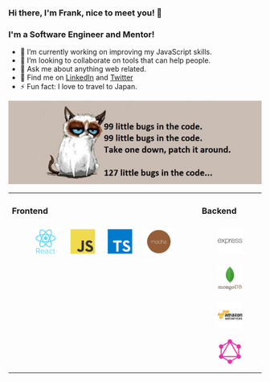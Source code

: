 ### Hi there, I'm Frank, nice to meet you! 👋

### I'm a Software Engineer and Mentor!

- 🔭  I’m currently working on improving my JavaScript skills.
- 👯  I’m looking to collaborate on tools that can help people.
- 💬  Ask me about anything web related.
- 💼  Find me on [LinkedIn](https://www.linkedin.com/in/frankstepanski/ 'LinkedIn') and [Twitter](https://twitter.com/frankstepanski/ 'Twitter')
- ⚡ Fun fact: I love to travel to Japan.

![Profile Banner](profile-image.png?raw=true)

<table><tr><td valign="top" width="75%">

### Frontend  
<div align="center">  
<img style="margin: 10px" src="react-original-wordmark.svg" alt="React" height="50" />  
<img style="margin: 10px" src="javascript-original.svg" alt="JavaScript" height="50" />  
<img style="margin: 10px" src="typescript-original.svg" alt="TypeScript" height="50" />  
<img style="margin: 10px" src="mocha.png" alt="Mocha" height="50" />  
</div>

</td><td valign="top" width="70%">

### Backend  
<div align="center">  
<img style="margin: 10px" src="express-original-wordmark.svg" alt="Express.js" height="50" />  
<img style="margin: 10px" src="mongodb-original-wordmark.svg" alt="MongoDB" height="50" />   
<img style="margin: 10px" src="amazonwebservices-original-wordmark.svg" alt="AWS" height="50" />  
<img style="margin: 10px" src="graphql.png" alt="GraphQL" height="50" />  
</div>

</td></tr></table>
